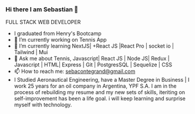 

### Hi there I am Sebastian 👋


FULL STACK WEB DEVELOPER
- I graduated from Henry's Bootcamp
- 🔭 I’m currently working on Tennis App
- 🌱 I’m currently learning NextJS| +React JS |React Pro | socket io | Tailwind | Mui
- 💬 Ask me about Tennis, Javascript| React JS | Node JS| Redux | Javascript | HTML| Express | Git | PostgresSQL | Sequelize | CSS
- 📫 How to reach me: sebacontegrand@gmail.com
- I Studied Aeronautical Engineering, have a Master Degree in Business | I work 25 years for an oil company in Argentina, YPF S.A. I am in the process of rebuilding my resume and my new sets of skills, iteriting on self-improvement has been a life goal. i will keep learning and surprise myself with technology.

<!--
**sebacontegrand/sebacontegrand** is a ✨ _special_ ✨ repository because its `README.md` (this file) appears on your GitHub profile.

Here are some ideas to get you started:

- 🔭 I’m currently working on Tennis App
- 🌱 I’m currently learning NextJS
- 💬 Ask me about ...
- 📫 How to reach me: sebacontegrand@gmail.com

-->
